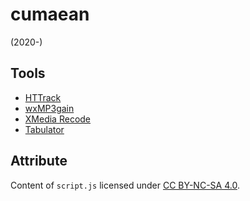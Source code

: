 # cumaean

(2020-)

## Tools

- [HTTrack](https://www.httrack.com/)
- [wxMP3gain](https://github.com/cfgnunes/wxmp3gain)
- [XMedia Recode](https://xmedia-recode.de)
- [Tabulator](https://tabulator.info)

## Attribute

Content of `script.js` licensed under [CC BY-NC-SA 4.0](https://creativecommons.org/licenses/by-nc-sa/4.0/deed.en).